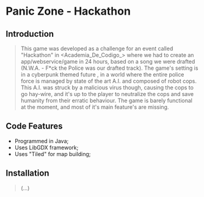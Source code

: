 # Panic Zone - Hackathon

## Introduction

> This game was developed as a challenge for an event called "Hackathon" in <Academia_De_Codigo_> where we had to create an app/webservice/game
in 24 hours, based on a song we were drafted (N.W.A. - F*ck the Police was our drafted track). The game's setting is in a cyberpunk themed future , in a world
where the entire police force is managed by state of the art A.I. and composed of robot cops. This A.I. was struck by a malicious virus though,
causing the cops to go hay-wire, and it's up to the player to neutralize the cops and save humanity from their erratic behaviour.
The game is barely functional at the moment, and most of it's main feature's are missing.

## Code Features

* Programmed in Java;
* Uses LibGDX framework;
* Uses "Tiled" for map building;

## Installation

> (...)
